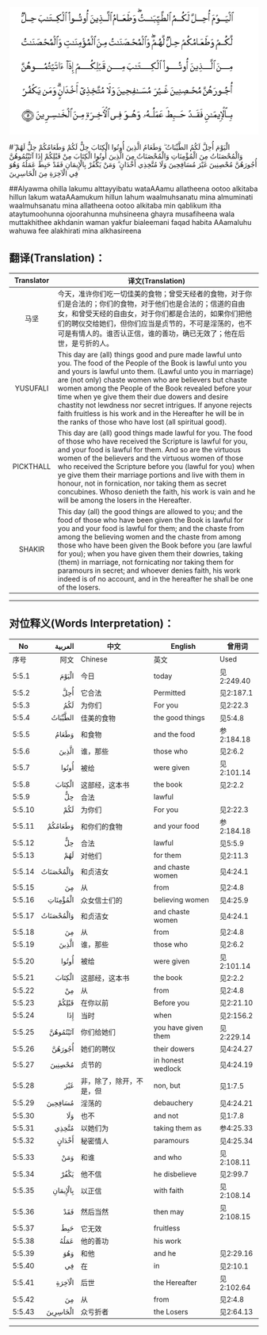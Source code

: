 ![005:005](images/005_005.gif)

#الْيَوْمَ أُحِلَّ لَكُمُ الطَّيِّبَاتُ ۖ وَطَعَامُ الَّذِينَ أُوتُوا الْكِتَابَ حِلٌّ لَكُمْ وَطَعَامُكُمْ حِلٌّ لَهُمْ ۖ وَالْمُحْصَنَاتُ مِنَ الْمُؤْمِنَاتِ وَالْمُحْصَنَاتُ مِنَ الَّذِينَ أُوتُوا الْكِتَابَ مِنْ قَبْلِكُمْ إِذَا آتَيْتُمُوهُنَّ أُجُورَهُنَّ مُحْصِنِينَ غَيْرَ مُسَافِحِينَ وَلَا مُتَّخِذِي أَخْدَانٍ ۗ وَمَنْ يَكْفُرْ بِالْإِيمَانِ فَقَدْ حَبِطَ عَمَلُهُ وَهُوَ فِي الْآخِرَةِ مِنَ الْخَاسِرِينَ 

##Alyawma ohilla lakumu alttayyibatu wataAAamu allatheena ootoo alkitaba hillun lakum wataAAamukum hillun lahum waalmuhsanatu mina almuminati waalmuhsanatu mina allatheena ootoo alkitaba min qablikum itha ataytumoohunna ojoorahunna muhsineena ghayra musafiheena wala muttakhithee akhdanin waman yakfur bialeemani faqad habita AAamaluhu wahuwa fee alakhirati mina alkhasireena 

## 翻译(Translation)：

| Translator | 译文(Translation)                                            |
| :--------: | ------------------------------------------------------------ |
|    马坚    | 今天，准许你们吃一切佳美的食物；曾受天经者的食物，对于你们是合法的；你们的食物，对于他们也是合法的；信道的自由女，和曾受天经的自由女，对于你们都是合法的，如果你们把他们的聘仪交给她们，但你们应当是贞节的，不可是淫荡的，也不可是有情人的。谁否认正信，谁的善功，确已无效了；他在后世，是亏折的人。 |
|  YUSUFALI  | This day are (all) things good and pure made lawful unto you. The food of the People of the Book is lawful unto you and yours is lawful unto them. (Lawful unto you in marriage) are (not only) chaste women who are believers but chaste women among the People of the Book revealed before your time when ye give them their due dowers and desire chastity not lewdness nor secret intrigues. If anyone rejects faith fruitless is his work and in the Hereafter he will be in the ranks of those who have lost (all spiritual good). |
| PICKTHALL  | This day are (all) good things made lawful for you. The food of those who have received the Scripture is lawful for you, and your food is lawful for them. And so are the virtuous women of the believers and the virtuous women of those who received the Scripture before you (lawful for you) when ye give them their marriage portions and live with them in honour, not in fornication, nor taking them as secret concubines. Whoso denieth the faith, his work is vain and he will be among the losers in the Hereafter. |
|   SHAKIR   | This day (all) the good things are allowed to you; and the food of those who have been given the Book is lawful for you and your food is lawful for them; and the chaste from among the believing women and the chaste from among those who have been given the Book before you (are lawful for you); when you have given them their dowries, taking (them) in marriage, not fornicating nor taking them for paramours in secret; and whoever denies faith, his work indeed is of no account, and in the hereafter he shall be one of the losers. |

---

## 对位释义(Words Interpretation)：

| No   | العربية | 中文    | English | 曾用词 |
| ---- | ------: | ------- | ------- | ------ |
| 序号 |    阿文 | Chinese | 英文    | Used   |
| 5:5.1  | الْيَوْمَ     | 今日                     | today               | 见2:249.40 |
| 5:5.2  | أُحِلَّ       | 它合法                   | Permitted           | 见2:187.1  |
| 5:5.3  | لَكُمُ       | 为你们                   | For you             | 见2:22.3   |
| 5:5.4  | الطَّيِّبَاتُ   | 佳美的食物               | the good things     | 见5:4.8    |
| 5:5.5  | وَطَعَامُ     | 和食物                   | and the food        | 参2:184.18 |
| 5:5.6  | الَّذِينَ     | 谁，那些                 | those who           | 见2:6.2    |
| 5:5.7  | أُوتُوا     | 被给                     | were given          | 见2:101.14 |
| 5:5.8  | الْكِتَابَ    | 这部经，这本书           | the book            | 见2:2.2    |
| 5:5.9  | حِلٌّ        | 合法                     | lawful              |            |
| 5:5.10 | لَكُمْ       | 为你们                   | For you             | 见2:22.3   |
| 5:5.11 | وَطَعَامُكُمْ   | 和你们的食物             | and your food       | 参2:184.18 |
| 5:5.12 | حِلٌّ        | 合法                     | lawful              | 见5:5.9    |
| 5:5.13 | لَهُمْ       | 对他们                   | for them            | 见2:11.3   |
| 5:5.14 | وَالْمُحْصَنَاتُ | 和贞洁女                 | and chaste women    | 见4:24.1   |
| 5:5.15 | مِنَ        | 从                       | from                | 见2:4.8    |
| 5:5.16 | الْمُؤْمِنَاتِ  | 众女信士们的             | believing women     | 见4:25.9   |
| 5:5.17 | وَالْمُحْصَنَاتُ | 和贞洁女                 | and chaste women    | 见4:24.1   |
| 5:5.18 | مِنَ        | 从                       | from                | 见2:4.8    |
| 5:5.19 | الَّذِينَ     | 谁，那些                 | those who           | 见2:6.2    |
| 5:5.20 | أُوتُوا     | 被给                     | were given          | 见2:101.14 |
| 5:5.21 | الْكِتَابَ    | 这部经，这本书           | the book            | 见2:2.2    |
| 5:5.22 | مِنْ        | 从                       | from                | 见2:4.8    |
| 5:5.23 | قَبْلِكُمْ     | 在你以前                 | Before you          | 见2:21.10  |
| 5:5.24 | إِذَا       | 当时                     | when                | 见2:156.2  |
| 5:5.25 | آتَيْتُمُوهُنَّ  | 你们给她们               | you have given them | 见2:229.14 |
| 5:5.26 | أُجُورَهُنَّ    | 她们的聘仪               | their dowers        | 见4:24.27  |
| 5:5.27 | مُحْصِنِينَ    | 贞节的                   | in honest wedlock   | 见4:24.19  |
| 5:5.28 | غَيْرَ       | 非，除了，除开，不是，但 | non, but            | 见1:7.5    |
| 5:5.29 | مُسَافِحِينَ   | 淫荡的                   | debauchery          | 见4:24.21  |
| 5:5.30 | وَلَا       | 也不                     | and not             | 见1:7.8    |
| 5:5.31 | مُتَّخِذِي     | 以她们为                 | taking them as      | 参4:25.33  |
| 5:5.32 | أَخْدَانٍ     | 秘密情人                 | paramours           | 见4:25.34  |
| 5:5.33 | وَمَنْ       | 和谁                     | and who             | 见2:108.11 |
| 5:5.34 | يَكْفُرْ      | 他不信                   | he disbelieve       | 见2:99.7   |
| 5:5.35 | بِالْإِيمَانِ  | 以正信                   | with faith          | 见2:108.14 |
| 5:5.36 | فَقَدْ       | 然后当然                 | then may            | 见2:108.15 |
| 5:5.37 | حَبِطَ       | 它无效                   | fruitless           |            |
| 5:5.38 | عَمَلُهُ      | 他的善功                 | his work            |            |
| 5:5.39 | وَهُوَ       | 和他                     | and he              | 见2:29.16  |
| 5:5.40 | فِي        | 在                       | in                  | 见2:10.1   |
| 5:5.41 | الْآخِرَةِ    | 后世                     | the Hereafter       | 见2:102.64 |
| 5:5.42 | مِنَ        | 从                       | from                | 见2:4.8    |
| 5:5.43 | الْخَاسِرِينَ  | 众亏折者                 | the Losers          | 见2:64.13  |

---
